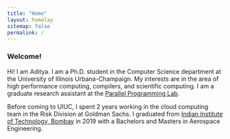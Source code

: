 ```yaml
---
title: "Home"
layout: homelay
sitemap: false
permalink: /
---
```


### Welcome!

Hi! I am Aditya. I am a Ph.D. student in the Computer Science department at the
University of Illinois Urbana-Champaign. My interests are in the area of 
high performance computing, compilers, and scientific computing. I am a graduate 
research assistant at the [Parallel Programming Lab](http://charm.cs.uiuc.edu/).

Before coming to UIUC, I spent 2 years working in the cloud computing team in
the Risk Division at Goldman Sachs.
I graduated from [Indian Institute of Technology, Bombay](http://www.iitb.ac.in/) 
in 2019 with a Bachelors and Masters in Aerospace Engineering.


